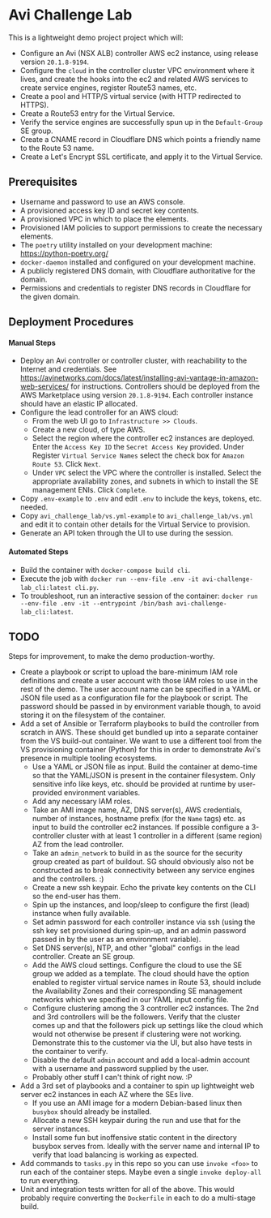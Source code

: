 # Avi Challenge Lab
This is a lightweight demo project project which will:
- Configure an Avi (NSX ALB) controller AWS ec2 instance, using release version `20.1.8-9194`.
- Configure the `cloud` in the controller cluster VPC environment where it lives, and create the hooks into the ec2 and related AWS services to create service engines, register Route53 names, etc.
- Create a pool and HTTP/S virtual service (with HTTP redirected to HTTPS).
- Create a Route53 entry for the Virtual Service.
- Verify the service engines are successfully spun up in the `Default-Group` SE group.
- Create a CNAME record in Cloudflare DNS which points a friendly name to the Route 53 name.
- Create a Let's Encrypt SSL certificate, and apply it to the Virtual Service.

## Prerequisites
- Username and password to use an AWS console.
- A provisioned access key ID and secret key contents.
- A provisioned VPC in which to place the elements.
- Provisioned IAM policies to support permissions to create the necessary elements.
- The `poetry` utility installed on your development machine: https://python-poetry.org/
- `docker-daemon` installed and configured on your development machine.
- A publicly registered DNS domain, with Cloudflare authoritative for the domain.
- Permissions and credentials to register DNS records in Cloudflare for the given domain.

## Deployment Procedures
#### Manual Steps
- Deploy an Avi controller or controller cluster, with reachability to the Internet and credentials. See https://avinetworks.com/docs/latest/installing-avi-vantage-in-amazon-web-services/ for instructions. Controllers should be deployed from the AWS Marketplace using version `20.1.8-9194`. Each controller instance should have an elastic IP allocated.
- Configure the lead controller for an AWS cloud: 
    - From the web UI go to `Infrastructure >> Clouds`.
    - Create a new cloud, of type AWS.
    - Select the region where the controller ec2 instances are deployed. Enter the `Access Key ID` the `Secret Access Key` provided. Under Register `Virtual Service Names` select the check box for `Amazon Route 53`. Click `Next`.
    - Under `VPC` select the VPC where the controller is installed. Select the appropriate availability zones, and subnets in which to install the SE management ENIs. Click `Complete`.
- Copy `.env-example` to `.env` and edit `.env` to include the keys, tokens, etc. needed.
- Copy `avi_challenge_lab/vs.yml-example` to `avi_challenge_lab/vs.yml` and edit it to contain other details for the Virtual Service to provision.
- Generate an API token through the UI to use during the session.

#### Automated Steps
- Build the container with `docker-compose build cli`.
- Execute the job with `docker run --env-file .env -it avi-challenge-lab_cli:latest cli.py`.
- To troubleshoot, run an interactive session of the container: `docker run --env-file .env -it --entrypoint /bin/bash avi-challenge-lab_cli:latest`.

## TODO
Steps for improvement, to make the demo production-worthy.
- Create a playbook or script to upload the bare-minimum IAM role definitions and create a user account with those IAM roles to use in the rest of the demo. The user account name can be specified in a YAML or JSON file used as a configuration file for the playbook or script. The password should be passed in by environment variable though, to avoid storing it on the filesystem of the container.
- Add a set of Ansible or Terraform playbooks to build the controller from scratch in AWS. These should get bundled up into a separate container from the VS build-out container. We want to use a different tool from the VS provisioning container (Python) for this in order to demonstrate Avi's presence in multiple tooling ecosystems.
    - Use a YAML or JSON file as input. Build the container at demo-time so that the YAML/JSON is present in the container filesystem. Only sensitive info like keys, etc. should be provided at runtime by user-provided environment variables.
    - Add any necessary IAM roles.
    - Take an AMI image name, AZ, DNS server(s), AWS credentials, number of instances, hostname prefix (for the `Name` tags) etc. as input to build the controller ec2 instances. If possible configure a 3-controller cluster with at least 1 controller in a different (same region) AZ from the lead controller.
    - Take an `admin_network` to build in as the source for the security group created as part of buildout. SG should obviously also not be constructed as to break connectivity between any service engines and the controllers. :)
    - Create a new ssh keypair. Echo the private key contents on the CLI so the end-user has them.
    - Spin up the instances, and loop/sleep to configure the first (lead) instance when fully available.
    - Set admin password for each controller instance via ssh (using the ssh key set provisioned during spin-up, and an admin password passed in by the user as an environment variable).
    - Set DNS server(s), NTP, and other "global" configs in the lead controller. Create an SE group.
    - Add the AWS cloud settings. Configure the cloud to use the SE group we added as a template. The cloud should have the option enabled to register virtual service names in Route 53, should include the Availability Zones and their corresponding SE management networks which we specified in our YAML input config file.
    - Configure clustering among the 3 controller ec2 instances. The 2nd and 3rd controllers will be the followers. Verify that the cluster comes up and that the followers pick up settings like the cloud which would not otherwise be present if clustering were not working. Demonstrate this to the customer via the UI, but also have tests in the container to verify.
    - Disable the default `admin` account and add a local-admin account with a username and password supplied by the user.
    - Probably other stuff I can't think of right now. :P
- Add a 3rd set of playbooks and a container to spin up lightweight web server ec2 instances in each AZ where the SEs live.
    - If you use an AMI image for a modern Debian-based linux then `busybox` should already be installed.
    - Allocate a new SSH keypair during the run and use that for the server instances.
    - Install some fun but inoffensive static content in the directory busybox serves from. Ideally with the server name and internal IP to verify that load balancing is working as expected.
- Add commands to `tasks.py` in this repo so you can use `invoke <foo>` to run each of the container steps. Maybe even a single `invoke deploy-all` to run everything.
- Unit and integration tests written for all of the above. This would probably require converting the `Dockerfile` in each to do a multi-stage build.

